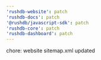 ```yaml
---
'rushdb-website': patch
'rushdb-docs': patch
'@rushdb/javascript-sdk': patch
'rushdb-core': patch
'rushdb-dashboard': patch
---
```


chore: website sitemap.xml updated
